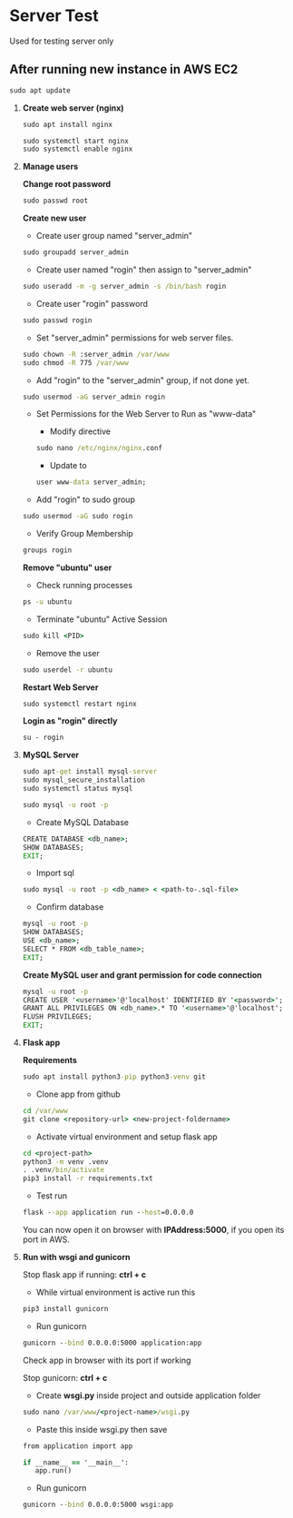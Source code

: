 # Server Test

Used for testing server only


## After running new instance in AWS EC2

```cmd
sudo apt update
```

1. **Create web server (nginx)**
   ```cmd
   sudo apt install nginx
   ```
   ```cmd
   sudo systemctl start nginx
   sudo systemctl enable nginx
   ```

2. **Manage users**
   
   **Change root password**

   ```cmd
   sudo passwd root
   ```

   **Create new user**

   * Create user group named "server_admin" 
   ```cmd
   sudo groupadd server_admin
   ```
   
   * Create user named "rogin" then assign to "server_admin" 
   ```cmd
   sudo useradd -m -g server_admin -s /bin/bash rogin
   ```
   
   * Create user "rogin" password 
   ```cmd
   sudo passwd rogin
   ```
   
   * Set "server_admin" permissions for web server files.
   ```cmd
   sudo chown -R :server_admin /var/www
   sudo chmod -R 775 /var/www
   ```
   
   * Add "rogin" to the "server_admin" group, if not done yet.
   ``` cmd
   sudo usermod -aG server_admin rogin
   ```
   
   * Set Permissions for the Web Server to Run as "www-data"
      * Modify directive
      ``` cmd
      sudo nano /etc/nginx/nginx.conf
      ```
      * Update to
      ``` cmd
      user www-data server_admin;
      ```
   
   * Add "rogin" to sudo group
   ``` cmd
   sudo usermod -aG sudo rogin
   ```
   
   * Verify Group Membership
   ``` cmd
   groups rogin
   ```

   **Remove "ubuntu" user**
   
   * Check running processes
   ``` cmd
   ps -u ubuntu
   ```

   * Terminate "ubuntu" Active Session
   ``` cmd
   sudo kill <PID>
   ```

   * Remove the user
   ``` cmd
   sudo userdel -r ubuntu
   ```

   **Restart Web Server**
   ``` cmd
   sudo systemctl restart nginx
   ```
  
   **Login as "rogin" directly**
   ``` cmd
   su - rogin
   ```

3. **MySQL Server**

   ``` cmd
   sudo apt-get install mysql-server
   sudo mysql_secure_installation
   sudo systemctl status mysql
   ```

   ``` cmd
   sudo mysql -u root -p
   ```

   * Create MySQL Database
   ``` cmd
   CREATE DATABASE <db_name>;
   SHOW DATABASES;
   EXIT;
   ```

   * Import sql
   ``` cmd
   sudo mysql -u root -p <db_name> < <path-to-.sql-file> 
   ```

   * Confirm database
   ``` cmd
   mysql -u root -p
   SHOW DATABASES;
   USE <db_name>;
   SELECT * FROM <db_table_name>;
   EXIT;
   ```
   
   **Create MySQL user and grant permission for code connection**
   ``` cmd
   mysql -u root -p
   CREATE USER '<username>'@'localhost' IDENTIFIED BY '<password>';
   GRANT ALL PRIVILEGES ON <db_name>.* TO '<username>'@'localhost';
   FLUSH PRIVILEGES;
   EXIT;
   ```
   
5. **Flask app**

   **Requirements**
   
   ``` cmd
   sudo apt install python3-pip python3-venv git
   ```

   * Clone app from github
   ``` cmd
   cd /var/www
   git clone <repository-url> <new-project-foldername>
   ```

   * Activate virtual environment and setup flask app
   ``` cmd
   cd <project-path>
   python3 -m venv .venv
   . .venv/bin/activate
   pip3 install -r requirements.txt
   ```

   * Test run
   ``` cmd
   flask --app application run --host=0.0.0.0
   ```
   You can now open it on browser with **IPAddress:5000**, if you open its port in AWS.
   
6. **Run with wsgi and gunicorn**

   Stop flask app if running: **ctrl + c**

   * While virtual environment is active run this
   ``` cmd
   pip3 install gunicorn
   ```

   * Run gunicorn
   ``` cmd
   gunicorn --bind 0.0.0.0:5000 application:app
   ```
   Check app in browser with its port if working

   Stop gunicorn: **ctrl + c**

   * Create **wsgi.py** inside project and outside application folder
   ``` cmd
   sudo nano /var/www/<project-name>/wsgi.py
   ```

   * Paste this inside wsgi.py then save
   ``` cmd
   from application import app

   if __name__ == '__main__':
      app.run()
   ```

   * Run gunicorn
   ``` cmd
   gunicorn --bind 0.0.0.0:5000 wsgi:app
   ```
   

